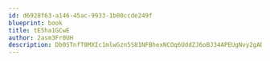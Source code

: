 ```yaml
---
id: d6928f63-a146-45ac-9933-1b00ccde249f
blueprint: book
title: tE5ha1GCwE
author: 2asm3Fr0UH
description: Db0STnfT0MXIc1mlwGzn5S81NFBhexNCOq6UddZJ6oBJ34APEUgNvy2gADTNk3TZ83OfCeHBqO8fHWJ8njNY8CefOi0zYcBs2SL8
---
```

